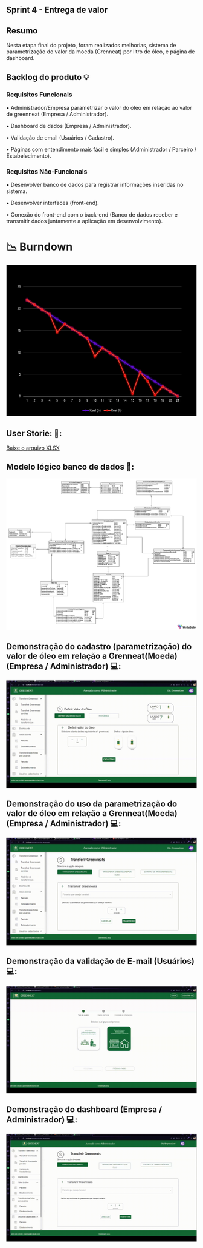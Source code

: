 ## Sprint 4 - Entrega de valor

## Resumo

<p> Nesta etapa final do projeto, foram realizados melhorias, sistema de parametrização do valor da moeda (Grenneat) por litro de óleo, e página de dashboard.</p>

## Backlog do produto :bulb:
### Requisitos Funcionais
<p> • Administrador/Empresa parametrizar o valor do óleo em relação ao valor de greenneat (Empresa / Administrador). </p>
<p> • Dashboard de dados (Empresa / Administrador).  </p>
<p> • Validação de email (Usuários / Cadastro).  </p>
<p> • Páginas com entendimento mais fácil e simples (Administrador / Parceiro / Estabelecimento). </p>

### Requisitos Não-Funcionais
<p> • Desenvolver banco de dados para registrar informações inseridas no sistema. </p>
<p> • Desenvolver interfaces (front-end). </p>
<p> • Conexão do front-end com o back-end (Banco de dados receber e transmitir dados juntamente a aplicação em desenvolvimento). </p>

# 📉 Burndown
<div align="left">
 <img src="https://github.com/4DeskGroup/API-2023.2/blob/main/Projeto/Sprint%204/Gifs/burndown-4-sprint.png" width="600" height="400"/>
</div>

## User Storie: 👤:
[Baixe o arquivo XLSX](https://github.com/4DeskGroup/API-2023.2/blob/main/Projeto/Sprint%204/Gifs/User%20Story4%20API4SEM.xlsx)

## Modelo lógico banco de dados 🧩:

<img align="center" src="Gifs/API_BD-2023-11-26_17-41.png"/>

## Demonstração do cadastro (parametrização) do valor de óleo em relação a Grenneat(Moeda) (Empresa / Administrador) 💻:

<img align="center" src="Gifs/ParametrizacaoOleoGIF.gif"/>

## Demonstração do uso da parametrização do valor de óleo em relação a Grenneat(Moeda) (Empresa / Administrador) 💻:

<img align="center" src="Gifs/DemonstracaoParametrizacaoGIF.gif"/>

## Demonstração da validação de E-mail (Usuários) 💻:

<img align="center" src="Gifs/ValidacaoEmailGIF.gif"/>

## Demonstração do dashboard (Empresa / Administrador) 💻:

<img align="center" src="Gifs/DashBoardGIF.gif"/>
